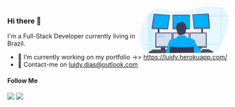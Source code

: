 <img width="40%" align="right" src="programming.svg"/>

### Hi there 👋

I'm a Full-Stack Developer currently living in Brazil.

- 🔭 I’m currently working on my portfolio ->> https://luidy.herokuapp.com/ 
- 📧 Contact-me on luidy.dias@outlook.com

#### Follow Me

[![](https://img.shields.io/badge/Linkedin-181717?style=for-the-badge&logo=linkedin&color=00B0FF)](https://www.linkedin.com/in/luidydias/)
[![](https://img.shields.io/badge/Instagram-181717?style=for-the-badge&logo=instagram&color=00B0FF)](https://www.instagram.com/luidydias_/)

